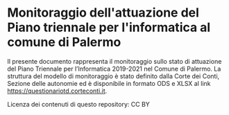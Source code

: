 # Monitoraggio dell'attuazione del Piano triennale per l'informatica al comune di Palermo

Il presente documento rappresenta il monitoraggio sullo stato di attuazione del Piano Triennale per l’Informatica 2019-2021 nel Comune di Palermo.
La struttura del modello di monitoraggio è stato definito dalla Corte dei Conti, Sezione delle autonomie ed è disponibile in formato ODS e XLSX al link https://questionariotd.corteconti.it.


Licenza dei contenuti di questo repository: CC BY


